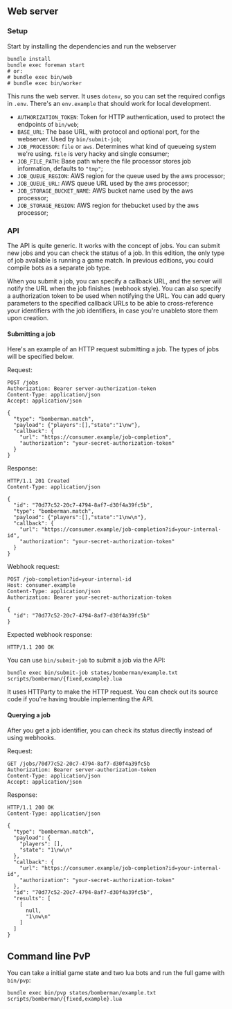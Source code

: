 ## Web server

### Setup

Start by installing the dependencies and run the webserver

```shell
bundle install
bundle exec foreman start
# or:
# bundle exec bin/web
# bundle exec bin/worker
```

This runs the web server. It uses `dotenv`, so you can set the required configs
in `.env`. There's an `env.example` that should work for local development.

* `AUTHORIZATION_TOKEN`: Token for HTTP authentication, used to protect the
  endpoints of `bin/web`;
* `BASE_URL`: The base URL, with protocol and optional port, for the webserver.
  Used by `bin/submit-job`;
* `JOB_PROCESSOR`: `file` or `aws`. Determines what kind of queueing system
  we're using. `file` is very hacky and single consumer;
* `JOB_FILE_PATH`: Base path where the file processor stores job information,
  defaults to `"tmp"`;
* `JOB_QUEUE_REGION`: AWS region for the queue used by the aws processor;
* `JOB_QUEUE_URL`: AWS queue URL used by the aws processor;
* `JOB_STORAGE_BUCKET_NAME`: AWS bucket name used by the aws processor;
* `JOB_STORAGE_REGION`: AWS region for thebucket  used by the aws processor;


### API

The API is quite generic. It works with the concept of jobs. You can submit new
jobs and you can check the status of a job. In this edition, the only type of
job available is running a game match. In previous editions, you could compile
bots as a separate job type.

When you submit a job, you can specify a callback URL, and the server will
notify the URL when the job finishes (webhook style). You can also specify a
authorization token to be used when notifying the URL. You can add query
parameters to the specified callback URLs to be able to cross-reference your
identifiers with the job identifiers, in case you're unableto store them upon
creation.


#### Submitting a job

Here's an example of an HTTP request submitting a job. The types of jobs will
be specified below.

Request:

```
POST /jobs
Authorization: Bearer server-authorization-token
Content-Type: application/json
Accept: application/json

{
  "type": "bomberman.match",
  "payload": {"players":[],"state":"1\nw"},
  "callback": {
    "url": "https://consumer.example/job-completion",
    "authorization": "your-secret-authorization-token"
  }
}
```

Response:

```
HTTP/1.1 201 Created
Content-Type: application/json

{
  "id": "70d77c52-20c7-4794-8af7-d30f4a39fc5b",
  "type": "bomberman.match",
  "payload": {"players":[],"state":"1\nw\n"},
  "callback": {
    "url": "https://consumer.example/job-completion?id=your-internal-id",
    "authorization": "your-secret-authorization-token"
  }
}
```

Webhook request:

```
POST /job-completion?id=your-internal-id
Host: consumer.example
Content-Type: application/json
Authorization: Bearer your-secret-authorization-token

{
  "id": "70d77c52-20c7-4794-8af7-d30f4a39fc5b"
}
```

Expected webhook response:

```
HTTP/1.1 200 OK
```

You can use `bin/submit-job` to submit a job via the API:

```
bundle exec bin/submit-job states/bomberman/example.txt scripts/bomberman/{fixed,example}.lua
```

It uses HTTParty to make the HTTP request. You can check out its source code if
you're having trouble implementing the API.


#### Querying a job

After you get a job identifier, you can check its status directly instead of
using webhooks.

Request:

```
GET /jobs/70d77c52-20c7-4794-8af7-d30f4a39fc5b
Authorization: Bearer server-authorization-token
Content-Type: application/json
Accept: application/json
```

Response:

```
HTTP/1.1 200 OK
Content-Type: application/json

{
  "type": "bomberman.match",
  "payload": {
    "players": [],
    "state": "1\nw\n"
  },
  "callback": {
    "url": "https://consumer.example/job-completion?id=your-internal-id",
    "authorization": "your-secret-authorization-token"
  },
  "id": "70d77c52-20c7-4794-8af7-d30f4a39fc5b",
  "results": [
    [
      null,
      "1\nw\n"
    ]
  ]
}
```


## Command line PvP

You can take a initial game state and two lua bots and run the full game with `bin/pvp`:

```shell
bundle exec bin/pvp states/bomberman/example.txt scripts/bomberman/{fixed,example}.lua
```
